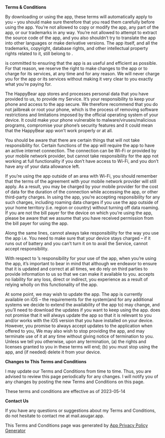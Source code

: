 **Terms & Conditions**

<font>By downloading or using the app, these terms will automatically apply to you – you should make sure therefore that you read them carefully before using the app. You’re not allowed to copy or modify the app, any part of the app, or our trademarks in any way. You’re not allowed to attempt to extract the source code of the app, and you also shouldn’t try to translate the app into other languages or make derivative versions. The app itself, and all the trademarks, copyright, database rights, and other intellectual property rights related to it, still belong to .</font>

<font>is committed to ensuring that the app is as useful and efficient as possible. For that reason, we reserve the right to make changes to the app or to charge for its services, at any time and for any reason. We will never charge you for the app or its services without making it very clear to you exactly what you’re paying for.</font>

<font>The HappyBear app stores and processes personal data that you have provided to us, to provide my Service. It’s your responsibility to keep your phone and access to the app secure. We therefore recommend that you do not jailbreak or root your phone, which is the process of removing software restrictions and limitations imposed by the official operating system of your device. It could make your phone vulnerable to malware/viruses/malicious programs, compromise your phone’s security features and it could mean that the HappyBear app won’t work properly or at all.</font>

<font>You should be aware that there are certain things that will not take responsibility for. Certain functions of the app will require the app to have an active internet connection. The connection can be Wi-Fi or provided by your mobile network provider, but cannot take responsibility for the app not working at full functionality if you don’t have access to Wi-Fi, and you don’t have any of your data allowance left.</font>

<font>If you’re using the app outside of an area with Wi-Fi, you should remember that the terms of the agreement with your mobile network provider will still apply. As a result, you may be charged by your mobile provider for the cost of data for the duration of the connection while accessing the app, or other third-party charges. In using the app, you’re accepting responsibility for any such charges, including roaming data charges if you use the app outside of your home territory (i.e. region or country) without turning off data roaming. If you are not the bill payer for the device on which you’re using the app, please be aware that we assume that you have received permission from the bill payer for using the app.</font>

<font>Along the same lines, cannot always take responsibility for the way you use the app i.e. You need to make sure that your device stays charged – if it runs out of battery and you can’t turn it on to avail the Service, cannot accept responsibility.</font>

<font>With respect to ’s responsibility for your use of the app, when you’re using the app, it’s important to bear in mind that although we endeavor to ensure that it is updated and correct at all times, we do rely on third parties to provide information to us so that we can make it available to you. accepts no liability for any loss, direct or indirect, you experience as a result of relying wholly on this functionality of the app.</font>

<font>At some point, we may wish to update the app. The app is currently available on iOS – the requirements for the system(and for any additional systems we decide to extend the availability of the app to) may change, and you’ll need to download the updates if you want to keep using the app. does not promise that it will always update the app so that it is relevant to you and/or works with the iOS version that you have installed on your device. However, you promise to always accept updates to the application when offered to you, We may also wish to stop providing the app, and may terminate use of it at any time without giving notice of termination to you. Unless we tell you otherwise, upon any termination, (a) the rights and licenses granted to you in these terms will end; (b) you must stop using the app, and (if needed) delete it from your device.</font>

**Changes to This Terms and Conditions**

<font>I may update our Terms and Conditions from time to time. Thus, you are advised to review this page periodically for any changes. I will notify you of any changes by posting the new Terms and Conditions on this page.</font>

<font>These terms and conditions are effective as of 2023-05-14</font>

**Contact Us**

<font>If you have any questions or suggestions about my Terms and Conditions, do not hesitate to contact me at mail.asugar.app.</font>

<font>This Terms and Conditions page was generated by</font> [App Privacy Policy Generator](https://app-privacy-policy-generator.nisrulz.com/)
